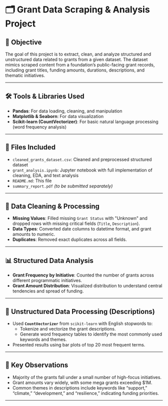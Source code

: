 # 🗂️ Grant Data Scraping & Analysis Project

## 📌 Objective

The goal of this project is to extract, clean, and analyze structured and unstructured data related to grants from a given dataset. The dataset mimics scraped content from a foundation’s public-facing grant records, including grant titles, funding amounts, durations, descriptions, and thematic initiatives.

---

## 🛠️ Tools & Libraries Used

- **Pandas**: For data loading, cleaning, and manipulation
- **Matplotlib & Seaborn**: For data visualization
- **Scikit-learn (CountVectorizer)**: For basic natural language processing (word frequency analysis)

---

## 📁 Files Included

- `cleaned_grants_dataset.csv`: Cleaned and preprocessed structured dataset
- `grant_analysis.ipynb`: Jupyter notebook with full implementation of cleaning, EDA, and text analysis
- `README.md`: This file
- `summary_report.pdf` *(to be submitted separately)*

---

## 🧹 Data Cleaning & Processing

- **Missing Values**: Filled missing `Grant Status` with "Unknown" and dropped rows with missing critical fields (`Title`, `Description`).
- **Data Types**: Converted date columns to datetime format, and grant amounts to numeric.
- **Duplicates**: Removed exact duplicates across all fields.

---

## 📊 Structured Data Analysis

- **Grant Frequency by Initiative**: Counted the number of grants across different programmatic initiatives.
- **Grant Amount Distribution**: Visualized distribution to understand central tendencies and spread of funding.

---

## 🧠 Unstructured Data Processing (Descriptions)

- Used **`CountVectorizer`** from `scikit-learn` with English stopwords to:
  - Tokenize and vectorize the grant descriptions.
  - Generate word frequency tables to identify the most commonly used keywords and themes.
- Presented results using bar plots of top 20 most frequent terms.

---

## 🧪 Key Observations

- Majority of the grants fall under a small number of high-focus initiatives.
- Grant amounts vary widely, with some mega grants exceeding $1M.
- Common themes in descriptions include keywords like “support,” “climate,” “development,” and “resilience,” indicating funding priorities.

---

